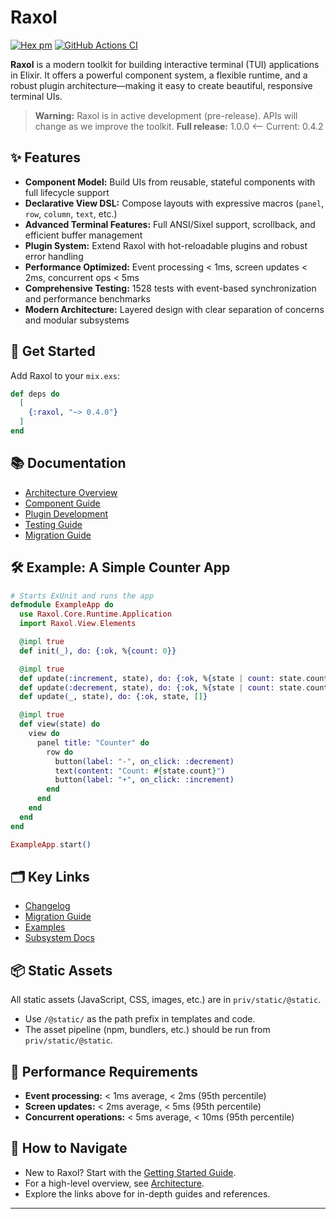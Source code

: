 # Raxol

[![Hex pm](https://img.shields.io/hexpm/v/raxol.svg)](https://hex.pm/packages/raxol)
[![GitHub Actions CI](https://github.com/Hydepwns/raxol/actions/workflows/ci.yml/badge.svg)](https://github.com/Hydepwns/raxol/actions/workflows/ci.yml)

**Raxol** is a modern toolkit for building interactive terminal (TUI) applications in Elixir.
It offers a powerful component system, a flexible runtime, and a robust plugin architecture—making it easy to create beautiful, responsive terminal UIs.

> **Warning:** Raxol is in active development (pre-release). APIs will change as we improve the toolkit.
> **Full release:** 1.0.0 <-- Current: 0.4.2

## ✨ Features

- **Component Model:** Build UIs from reusable, stateful components with full lifecycle support
- **Declarative View DSL:** Compose layouts with expressive macros (`panel`, `row`, `column`, `text`, etc.)
- **Advanced Terminal Features:** Full ANSI/Sixel support, scrollback, and efficient buffer management
- **Plugin System:** Extend Raxol with hot-reloadable plugins and robust error handling
- **Performance Optimized:** Event processing < 1ms, screen updates < 2ms, concurrent ops < 5ms
- **Comprehensive Testing:** 1528 tests with event-based synchronization and performance benchmarks
- **Modern Architecture:** Layered design with clear separation of concerns and modular subsystems

## 🚀 Get Started

Add Raxol to your `mix.exs`:

```elixir
def deps do
  [
    {:raxol, "~> 0.4.0"}
  ]
end
```

## 📚 Documentation

- [Architecture Overview](docs/ARCHITECTURE.md)
- [Component Guide](examples/guides/03_components_and_layout/components/README.md)
- [Plugin Development](examples/guides/04_extending_raxol/plugin_development.md)
- [Testing Guide](examples/guides/05_development_and_testing/testing.md)
- [Migration Guide](docs/MIGRATION_GUIDE.md)

## 🛠️ Example: A Simple Counter App

```elixir
# Starts ExUnit and runs the app
defmodule ExampleApp do
  use Raxol.Core.Runtime.Application
  import Raxol.View.Elements

  @impl true
  def init(_), do: {:ok, %{count: 0}}

  @impl true
  def update(:increment, state), do: {:ok, %{state | count: state.count + 1}, []}
  def update(:decrement, state), do: {:ok, %{state | count: state.count - 1}, []}
  def update(_, state), do: {:ok, state, []}

  @impl true
  def view(state) do
    view do
      panel title: "Counter" do
        row do
          button(label: "-", on_click: :decrement)
          text(content: "Count: #{state.count}")
          button(label: "+", on_click: :increment)
        end
      end
    end
  end
end

ExampleApp.start()
```

## 🗂️ Key Links

- [Changelog](CHANGELOG.md)
- [Migration Guide](docs/MIGRATION_GUIDE.md)
- [Examples](examples/)
- [Subsystem Docs](docs/README.md)

## 📦 Static Assets

All static assets (JavaScript, CSS, images, etc.) are in `priv/static/@static`.

- Use `/@static/` as the path prefix in templates and code.
- The asset pipeline (npm, bundlers, etc.) should be run from `priv/static/@static`.

## 🚦 Performance Requirements

- **Event processing:** < 1ms average, < 2ms (95th percentile)
- **Screen updates:** < 2ms average, < 5ms (95th percentile)
- **Concurrent operations:** < 5ms average, < 10ms (95th percentile)

## 🧭 How to Navigate

- New to Raxol? Start with the [Getting Started Guide](examples/guides/01_getting_started/).
- For a high-level overview, see [Architecture](docs/ARCHITECTURE.md).
- Explore the links above for in-depth guides and references.

---
